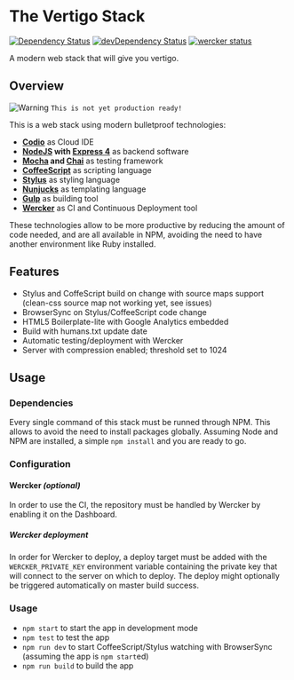 The Vertigo Stack
==============

[![Dependency Status](https://david-dm.org/marvinhq/vertigo-stack.svg?style=flat)](https://david-dm.org/marvinhq/stack)
[![devDependency Status](https://david-dm.org/marvinhq/vertigo-stack/dev-status.svg?style=flat)](https://david-dm.org/marvinhq/stack#info=devDependencies)
[![wercker status](https://app.wercker.com/status/1514140de2e8eef76f81d8f15579b705/s "wercker status")](https://app.wercker.com/project/bykey/1514140de2e8eef76f81d8f15579b705)

A modern web stack that will give you vertigo.

## Overview

![Warning](https://cdn2.iconfinder.com/data/icons/splashyIcons/warning_triangle.png "Warning") `This is not yet production ready!`

This is a web stack using modern bulletproof technologies:

* **[Codio](http://codio.com)** as Cloud IDE
* **[NodeJS](http://nodejs.org/api/) with [Express 4](http://expressjs.com/4x/api.html)** as backend software
* **[Mocha](http://visionmedia.github.io/mocha/) and [Chai](http://chaijs.com/api/)** as testing framework
* **[CoffeeScript](http://coffeescript.org/)** as scripting language
* **[Stylus](http://learnboost.github.io/stylus/)** as styling language
* **[Nunjucks](http://mozilla.github.io/nunjucks/)** as templating language
* **[Gulp](https://github.com/gulpjs/gulp/blob/master/README.md#gulp---)** as building tool
* **[Wercker](http://devcenter.wercker.com/)** as CI and Continuous Deployment tool

These technologies allow to be more productive by reducing the amount of code needed, and are all available in NPM, avoiding the need to have another environment like Ruby installed.

## Features

* Stylus and CoffeScript build on change with source maps support (clean-css source map not working yet, see issues)
* BrowserSync on Stylus/CoffeeScript code change
* HTML5 Boilerplate-lite with Google Analytics embedded
* Build with humans.txt update date
* Automatic testing/deployment with Wercker
* Server with compression enabled; threshold set to 1024

## Usage

### Dependencies

Every single command of this stack must be runned through NPM. This allows to avoid the need to install packages globally.
Assuming Node and NPM are installed, a simple `npm install` and you are ready to go.

### Configuration

#### Wercker *(optional)*

In order to use the CI, the repository must be handled by Wercker by enabling it on the Dashboard.

##### Wercker deployment

In order for Wercker to deploy, a deploy target must be added with the `WERCKER_PRIVATE_KEY` environment variable containing the private key that will connect to the server on which to deploy. The deploy might optionally be triggered automatically on master build success.

### Usage

* `npm start` to start the app in development mode
* `npm test` to test the app
* `npm run dev` to start CoffeeScript/Stylus watching with BrowserSync (assuming the app is `npm start`ed)
* `npm run build` to build the app
